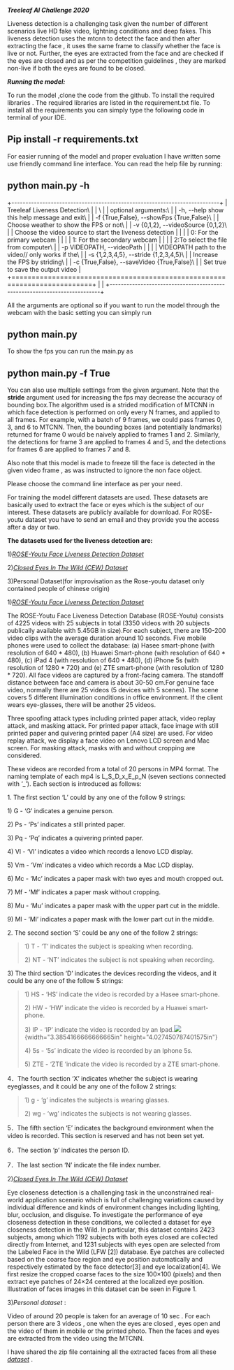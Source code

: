 ***Treeleaf AI Challenge 2020***

Liveness detection is a challenging task given the number of different
scenarios live HD fake video, lightning conditions and deep fakes. This
liveness detection uses the mtcnn to detect the face and then after
extracting the face , it uses the same frame to classify whether the
face is live or not. Further, the eyes are extracted from the face and
are checked if the eyes are closed and as per the competition guidelines
, they are marked non-live if both the eyes are found to be closed.

***Running the model:***

To run the model ,clone the code from the github. To install the
required libraries . The required libraries are listed in the
requirement.txt file. To install all the requirements you can simply
type the following code in terminal of your IDE.

  Pip install -r requirements.txt
  ---------------------------------

For easier running of the model and proper evaluation I have written
some use friendly command line interface. You can read the help file by
running:

  python main.py -h
  -------------------

+--------------------------------------------------------------------------+
| Treeleaf Liveness Detection\                                             |
| \                                                                        |
| optional arguments:\                                                     |
| -h, --help show this help message and exit\                              |
| -f {True,False}, --showFps {True,False}\                                 |
| Choose weather to show the FPS or not\                                   |
| -v {0,1,2}, --videoSource {0,1,2}\                                       |
| Choose the video source to start the liveness detection                  |
|                                                                          |
| 0: For the primary webcam                                                |
|                                                                          |
| 1: For the secondary webcam                                              |
|                                                                          |
| 2:To select the file from computer\                                      |
| -p VIDEOPATH, --videoPath                                                |
|                                                                          |
| VIDEOPATH path to the video// only works if the\                         |
| -s {1,2,3,4,5}, --stride {1,2,3,4,5}\                                    |
| Increase the FPS by striding\                                            |
| -c {True,False}, --saveVideo {True,False}\                               |
| Set true to save the output video                                        |
+==========================================================================+
|                                                                          |
+--------------------------------------------------------------------------+

All the arguments are optional so if you want to run the model through
the webcam with the basic setting you can simply run

  python main.py
  ----------------

To show the fps you can run the main.py as

  python main.py -f True
  ------------------------

You can also use multiple settings from the given argument. Note that
the **stride** argument used for increasing the fps may decrease the
accuracy of bounding box.The algorithm used is a strided modification of
MTCNN in which face detection is performed on only every N frames, and
applied to all frames. For example, with a batch of 9 frames, we could
pass frames 0, 3, and 6 to MTCNN. Then, the bounding boxes (and
potentially landmarks) returned for frame 0 would be naively applied to
frames 1 and 2. Similarly, the detections for frame 3 are applied to
frames 4 and 5, and the detections for frames 6 are applied to frames 7
and 8.

Also note that this model is made to freeze till the face is detected in
the given video frame , as was instructed to ignore the non face object.

Please choose the command line interface as per your need.

For training the model different datasets are used. These datasets are
basically used to extract the face or eyes which is the subject of our
interest. These datasets are publicly available for download. For ROSE-
youtu dataset you have to send an email and they provide you the access
after a day or two.

**The datasets used for the liveness detection are:**

1)[*ROSE-Youtu Face Liveness Detection
Dataset*](http://rose1.ntu.edu.sg/datasets/faceLivenessDetection.asp)

2)[*Closed Eyes In The Wild (CEW)
Dataset*](http://parnec.nuaa.edu.cn/_upload/tpl/02/db/731/template731/pages/xtan/ClosedEyeDatabases.html)

3)Personal Dataset(for improvisation as the Rose-youtu dataset only
contained people of chinese origin)

1)[*ROSE-Youtu Face Liveness Detection
Dataset*](http://rose1.ntu.edu.sg/datasets/faceLivenessDetection.asp)

The ROSE-Youtu Face Liveness Detection Database (ROSE-Youtu) consists of
4225 videos with 25 subjects in total (3350 videos with 20 subjects
publically available with 5.45GB in size).For each subject, there are
150-200 video clips with the average duration around 10 seconds. Five
mobile phones were used to collect the database: (a) Hasee smart-phone
(with resolution of 640 \* 480), (b) Huawei Smart-phone (with resolution
of 640 \* 480), (c) iPad 4 (with resolution of 640 \* 480), (d) iPhone
5s (with resolution of 1280 \* 720) and (e) ZTE smart-phone (with
resolution of 1280 \* 720). All face videos are captured by a
front-facing camera. The standoff distance between face and camera is
about 30-50 cm.For genuine face video, normally there are 25 videos (5
devices with 5 scenes). The scene covers 5 different illumination
conditions in office environment. If the client wears eye-glasses, there
will be another 25 videos.

Three spoofing attack types including printed paper attack, video replay
attack, and masking attack. For printed paper attack, face image with
still printed paper and quivering printed paper (A4 size) are used. For
video replay attack, we display a face video on Lenovo LCD screen and
Mac screen. For masking attack, masks with and without cropping are
considered.

These videos are recorded from a total of 20 persons in MP4 format. The
naming template of each mp4 is L\_S\_D\_x\_E\_p\_N (seven sections
connected with ‘\_’). Each section is introduced as follows:

1\. The first section ‘L’ could by any one of the follow 9 strings:

1\) G - ‘G’ indicates a genuine person.

2\) Ps - ‘Ps’ indicates a still printed paper.

3\) Pq - ‘Pq’ indicates a quivering printed paper.

4\) Vl - ‘Vl’ indicates a video which records a lenovo LCD display.

5\) Vm - ‘Vm’ indicates a video which records a Mac LCD display.

6\) Mc - ‘Mc’ indicates a paper mask with two eyes and mouth cropped out.

7\) Mf - ‘Mf’ indicates a paper mask without cropping.

8\) Mu - ‘Mu’ indicates a paper mask with the upper part cut in the
middle.

9\) Ml - ‘Ml’ indicates a paper mask with the lower part cut in the
middle.

2\. The second section ‘S’ could be any one of the follow 2 strings:

> 1\) T - ‘T’ indicates the subject is speaking when recording.
>
> 2\) NT - ‘NT’ indicates the subject is not speaking when recording.

3\) The third section ‘D’ indicates the devices recording the videos, and
it could be any one of the follow 5 strings:

> 1\) HS - ‘HS’ indicate the video is recorded by a Hasee smart-phone.
>
> 2\) HW - ‘HW’ indicate the video is recorded by a Huawei smart-phone.
>
> 3\) IP - ‘IP’ indicate the video is recorded by an
> Ipad.![](media/image1.png){width="3.3854166666666665in"
> height="4.027450787401575in"}
>
> 4\) 5s - ‘5s’ indicate the video is recorded by an Iphone 5s.
>
> 5\) ZTE - ‘ZTE ’indicate the video is recorded by a ZTE smart-phone.

4．The fourth section ‘X’ indicates whether the subject is wearing
eyeglasses, and it could be any one of the follow 2 strings:

> 1\) g - ‘g’ indicates the subjects is wearing glasses.
>
> 2\) wg - ‘wg’ indicates the subjects is not wearing glasses.

5．The fifth section ‘E’ indicates the background environment when the
video is recorded. This section is reserved and has not been set yet.

6．The section ‘p’ indicates the person ID.

7．The last section ‘N’ indicate the file index number.

2)[*Closed Eyes In The Wild (CEW)
Dataset*](http://parnec.nuaa.edu.cn/_upload/tpl/02/db/731/template731/pages/xtan/ClosedEyeDatabases.html)

Eye closeness detection is a challenging task in the unconstrained
real-world application scenario which is full of challenging variations
caused by individual difference and kinds of environment changes
including lighting, blur, occlusion, and disguise. To investigate the
performance of eye closeness detection in these conditions, we collected
a dataset for eye closeness detection in the Wild. In particular, this
dataset contains 2423 subjects, among which 1192 subjects with both eyes
closed are collected directly from Internet, and 1231 subjects with eyes
open are selected from the Labeled Face in the Wild (LFW \[2\])
database. Eye patches are collected based on the coarse face region and
eye position automatically and respectively estimated by the face
detector\[3\] and eye localization\[4\]. We first resize the cropped
coarse faces to the size 100×100 (pixels) and then extract eye patches
of 24×24 centered at the localized eye position. Illustration of faces
images in this dataset can be seen in Figure 1.

3)*Personal dataset* :

Video of around 20 people is taken for an average of 10 sec . For each
person there are 3 videos , one when the eyes are closed , eyes open and
the video of them in mobile or the printed photo. Then the faces and
eyes are extracted from the video using the MTCNN.

I have shared the zip file containing all the extracted faces from all
these
[*dataset*](https://drive.google.com/file/d/1eSh399jNkTCqggIkzM3HC2XWnZc8ZcM6/view?usp=sharing)
.
